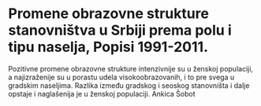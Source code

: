 # Promene obrazovne strukture stanovništva u Srbiji prema polu i tipu naselja, Popisi 1991-2011.
Pozitivne promene obrazovne strukture intenzivnije su u ženskoj populaciji, a najizraženije su u porastu udela visokoobrazovanih, i to pre svega u gradskim naseljima. Razlika između gradskog i seoskog stanovništa i dalje opstaje i naglašenija je u ženskoj populaciji.
Ankica Šobot
